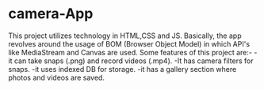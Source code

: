 # camera-App

This project utilizes technology in HTML,CSS and JS. Basically, the app revolves around the usage of BOM (Browser Object Model) in which API's like MediaStream and Canvas are used. Some features of this project are:-
-it can take snaps (.png) and record videos (.mp4).
-It has camera filters for snaps.
-it uses indexed DB for storage.
-it has a gallery section where photos and videos are saved.
